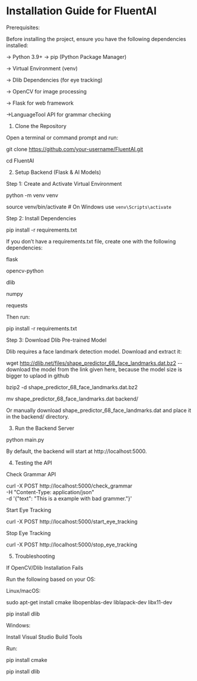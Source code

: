 # Installation Guide for FluentAI

Prerequisites:

Before installing the project, ensure you have the following dependencies installed:

-> Python 3.9+
-> pip (Python Package Manager)

-> Virtual Environment (venv)

-> Dlib Dependencies (for eye tracking)

-> OpenCV for image processing

-> Flask for web framework

->LanguageTool API for grammar checking

1. Clone the Repository

Open a terminal or command prompt and run:

git clone https://github.com/your-username/FluentAI.git

cd FluentAI

2. Setup Backend (Flask & AI Models)

Step 1: Create and Activate Virtual Environment

python -m venv venv

source venv/bin/activate  # On Windows use `venv\Scripts\activate`

Step 2: Install Dependencies

pip install -r requirements.txt

If you don’t have a requirements.txt file, create one with the following dependencies:

flask

opencv-python

dlib

numpy

requests

Then run:

pip install -r requirements.txt

Step 3: Download Dlib Pre-trained Model

Dlib requires a face landmark detection model. Download and extract it:

wget http://dlib.net/files/shape_predictor_68_face_landmarks.dat.bz2 -- download the model from the link given here, because the model size is bigger to uplaod in github

bzip2 -d shape_predictor_68_face_landmarks.dat.bz2

mv shape_predictor_68_face_landmarks.dat backend/

Or manually download shape_predictor_68_face_landmarks.dat and place it in the backend/ directory.

3. Run the Backend Server

python main.py

By default, the backend will start at http://localhost:5000.

4. Testing the API

Check Grammar API

curl -X POST http://localhost:5000/check_grammar \
     -H "Content-Type: application/json" \
     -d '{"text": "This is a example with bad grammer."}'
     
Start Eye Tracking

curl -X POST http://localhost:5000/start_eye_tracking

Stop Eye Tracking

curl -X POST http://localhost:5000/stop_eye_tracking

5. Troubleshooting
   
If OpenCV/Dlib Installation Fails

Run the following based on your OS:

Linux/macOS:

sudo apt-get install cmake libopenblas-dev liblapack-dev libx11-dev

pip install dlib

Windows:

Install Visual Studio Build Tools

Run:

pip install cmake

pip install dlib
